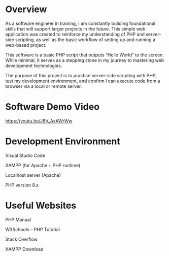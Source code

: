 # Overview

As a software engineer in training, I am constantly building foundational skills that will support larger projects in the future. This simple web application was created to reinforce my understanding of PHP and server-side scripting, as well as the basic workflow of setting up and running a web-based project.

This software is a basic PHP script that outputs “Hello World” to the screen. While minimal, it serves as a stepping stone in my journey to mastering web development technologies.

The purpose of this project is to practice server-side scripting with PHP, test my development environment, and confirm I can execute code from a browser via a local or remote server.

# Software Demo Video
https://youtu.be/J8V_AxAWrWw

# Development Environment
Visual Studio Code

XAMPP (for Apache + PHP runtime)

Localhost server (Apache)

PHP version 8.x

# Useful Websites
PHP Manual

W3Schools – PHP Tutorial

Stack Overflow

XAMPP Download

